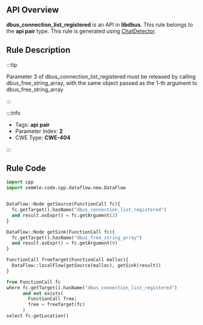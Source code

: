 ---
---


## API Overview
**dbus_connection_list_registered** is an API in **libdbus**. This rule belongs to the **api pair** type. This rule is generated using [ChatDetector](../../tools/ChatDetector).
## Rule Description

:::tip

Parameter 3 of dbus_connection_list_registered must be released by calling dbus_free_string_array, with the same object passed as the 1-th argument to dbus_free_string_array

:::

:::info

- Tags: **api pair**
- Parameter Index: **2**
- CWE Type: **CWE-404**

:::

## Rule Code
```python
import cpp
import semmle.code.cpp.dataflow.new.DataFlow


DataFlow::Node getSource(FunctionCall fc){
  fc.getTarget().hasName("dbus_connection_list_registered")
  and result.asExpr() = fc.getArgument(2)
}

DataFlow::Node getSink(FunctionCall fc){
  fc.getTarget().hasName("dbus_free_string_array")
  and result.asExpr() = fc.getArgument(0)
}

FunctionCall freeTarget(FunctionCall malloc){
  DataFlow::localFlow(getSource(malloc), getSink(result))
}

from FunctionCall fc
where fc.getTarget().hasName("dbus_connection_list_registered")
      and not exists(
        FunctionCall free| 
        free = freeTarget(fc)
      )
select fc.getLocation()
```